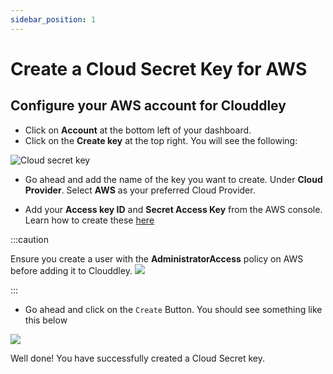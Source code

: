 ```yaml
---
sidebar_position: 1
---
```



# Create a Cloud Secret Key for AWS

## Configure your AWS account for Clouddley

- Click on **Account** at the bottom left of your dashboard.
- Click on the **Create key** at the top right. You will see the following:

![Cloud secret key](https://i.imgur.com/SXEBZdX.png)
- Go ahead and add the name of the key you want to create. Under **Cloud Provider**. Select **AWS** as your preferred Cloud Provider.

- Add your **Access key ID** and **Secret Access Key** from the AWS console. Learn how to create these [here](https://docs.aws.amazon.com/IAM/latest/UserGuide/getting-started_create-admin-group.html)

:::caution

Ensure you create a user with the **AdministratorAccess** policy on AWS before adding it to Clouddley.
![](https://i.imgur.com/FnWqSKl.png)

:::

- Go ahead and click on the `Create` Button. You should see something like this below

![](https://i.imgur.com/R25JYg2.png)

Well done! You have successfully created a Cloud Secret key.

